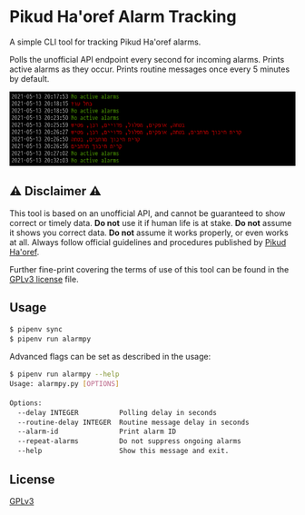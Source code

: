 # Pikud Ha'oref Alarm Tracking

A simple CLI tool for tracking Pikud Ha'oref alarms.

Polls the unofficial API endpoint every second for incoming alarms. Prints active alarms as they occur. Prints routine messages once every 5 minutes by default.

![example.png](example.png)

## ⚠️ Disclaimer ⚠️

This tool is based on an unofficial API, and cannot be guaranteed to show correct or timely data. **Do not** use it if human life is at stake. **Do not** assume it shows you correct data. **Do not** assume it works properly, or even works at all. Always follow official guidelines and procedures published by [Pikud Ha'oref](https://www.oref.org.il/).

Further fine-print covering the terms of use of this tool can be found in the [GPLv3 license](LICENSE) file.

## Usage

```bash
$ pipenv sync
$ pipenv run alarmpy
```

Advanced flags can be set as described in the usage:

```bash
$ pipenv run alarmpy --help
Usage: alarmpy.py [OPTIONS]

Options:
  --delay INTEGER          Polling delay in seconds
  --routine-delay INTEGER  Routine message delay in seconds
  --alarm-id               Print alarm ID
  --repeat-alarms          Do not suppress ongoing alarms
  --help                   Show this message and exit.
```

## License

[GPLv3](LICENSE)
